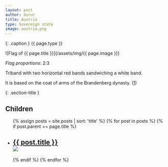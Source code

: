 ```yaml
---
layout: post
author: Gurur
title: Austria
type: Sovereign state
image: austria.png
---
```

{: .caption }
{{ page.type }}

![Flag of {{ page.title }}](/assets/img/{{ page.image }})

*Flag proportions*: 2:3

Triband with two horizontal red bands sandwiching a white band.

It is based on the coat of arms of the Brandenberg dynasty. (<span class="source-link">[1](https://en.wikipedia.org/wiki/Flag_of_Austria)</span>)

{: .section-title }
## Children

<ul id="post-list">
    {% assign posts = site.posts | sort: 'title' %}
    {% for post in posts %}
    {% if post.parent == page.title %}
    <li>
        <h2><a href="{{ post.url }}">{{ post.title }}<br><span class="home-image"><img src="/assets/img/{{ post.image }}"></span></a></h2>
    </li>
    {% endif %}
    {% endfor %}
</ul>
